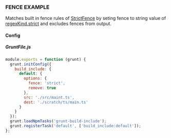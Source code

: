 ### FENCE EXAMPLE

Matches built in fence rules of [StrictFence](/classes/fences.strictfence.html)
by seting fence to string value of [regexKind.strict](/enums/enums.fencekind.html#strict) and excludes fences from output.

#### Config

##### GruntFile.js

```js
module.exports = function (grunt) {
  grunt.initConfig({
    build_include: {
      default: {
        options: {
          fence: 'strict',
          remove: true
        },
        src: './src/maint.ts',
        dest: './scratch/ts/main.ts'
      }
    }
  });
  grunt.loadNpmTasks('grunt-build-include');
  grunt.registerTask('default', ['build_include:default']);
};
```